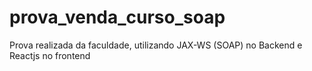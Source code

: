 # prova_venda_curso_soap
 Prova realizada da faculdade, utilizando JAX-WS (SOAP) no Backend e Reactjs no frontend
